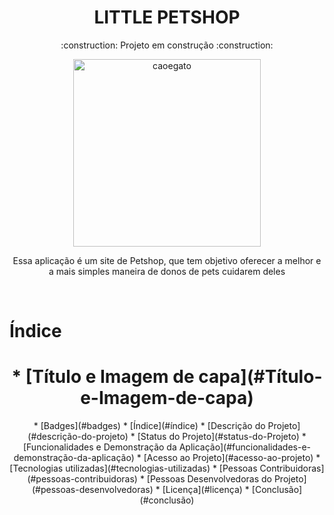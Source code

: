 <h1 align="center"> LITTLE PETSHOP </h1>
<p align="center">:construction: Projeto em construção :construction:</p>



<div align="center">
    <img width= 300px title="caoegato" src="https://github.com/Victor-Matoso/littlepetshop/assets/126249122/7471f9ea-c9d0-42c2-8f64-20b80f5c1c95"/>
<div>


<p> Essa aplicação é um site de Petshop, que tem objetivo oferecer a melhor e a mais simples maneira de donos de pets cuidarem deles </p>

<br>

<h1 align="left"> Índice </h1>


<h1> * [Título e Imagem de capa](#Título-e-Imagem-de-capa)</h1>
* [Badges](#badges)
* [Índice](#índice)
* [Descrição do Projeto](#descrição-do-projeto)
* [Status do Projeto](#status-do-Projeto)
* [Funcionalidades e Demonstração da Aplicação](#funcionalidades-e-demonstração-da-aplicação)
* [Acesso ao Projeto](#acesso-ao-projeto)
* [Tecnologias utilizadas](#tecnologias-utilizadas)
* [Pessoas Contribuidoras](#pessoas-contribuidoras)
* [Pessoas Desenvolvedoras do Projeto](#pessoas-desenvolvedoras)
* [Licença](#licença)
* [Conclusão](#conclusão)



